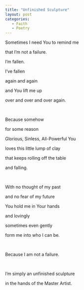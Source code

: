 ```yaml
---
title: "Unfinished Sculpture"
layout: post
categories:
   - Faith
   - Poetry
---
```

<p>Sometimes I need You to remind me</p>
<p>that I&rsquo;m not a failure.</p>
<p>I&rsquo;m fallen.</p>
<p>I&rsquo;ve fallen</p>
<p>again and again</p>
<p>and You lift me up</p>
<p>over and over and over again.</p>
<p>&nbsp;</p>
<p>Because somehow</p>
<p>for some reason</p>
<p>Glorious, Sinless, All-Powerful You</p>
<p>loves this little lump of clay</p>
<p>that keeps rolling off the table</p>
<p>and falling.</p>
<p>&nbsp;</p>
<p>With no thought of my past</p>
<p>and no fear of my future</p>
<p>You hold me in Your hands</p>
<p>and lovingly</p>
<p>sometimes even gently</p>
<p>form me into who I can be.</p>
<p>&nbsp;</p>
<p>Because I am not a failure.</p>
<p>&nbsp;</p>
<p>I&rsquo;m simply an unfinished sculpture</p>
<p>in the hands of the Master Artist.</p>
